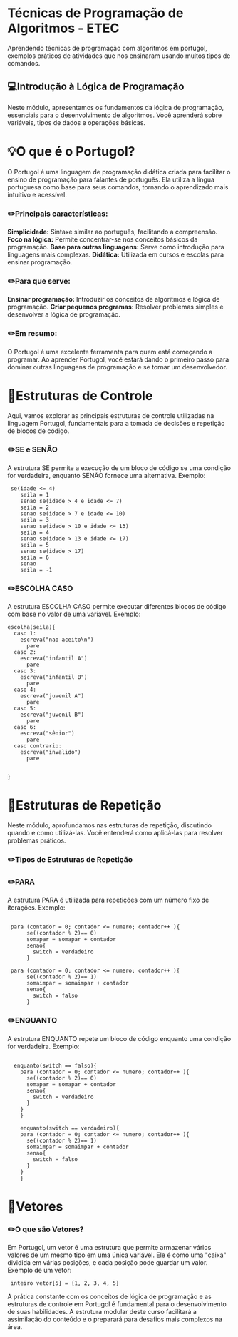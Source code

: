 # Técnicas de Programação de Algoritmos - ETEC
Aprendendo técnicas de programação com algoritmos em portugol, exemplos práticos de atividades que nos ensinaram usando muitos tipos de comandos.

## 💻Introdução à Lógica de Programação
Neste módulo, apresentamos os fundamentos da lógica de programação, essenciais para o desenvolvimento de algoritmos. Você aprenderá sobre variáveis, tipos de dados e operações básicas.

# 💡O que é o Portugol?
O Portugol é uma linguagem de programação didática criada para facilitar o ensino de programação para falantes de português. Ela utiliza a língua portuguesa como base para seus comandos, tornando o aprendizado mais intuitivo e acessível.

### ✏️Principais características:

<strong>Simplicidade:</strong> Sintaxe similar ao português, facilitando a compreensão.
<strong>Foco na lógica:</strong> Permite concentrar-se nos conceitos básicos da programação.
<strong>Base para outras linguagens:</strong> Serve como introdução para linguagens mais complexas.
<strong>Didática:</strong> Utilizada em cursos e escolas para ensinar programação.

### ✏️Para que serve:
<strong>Ensinar programação:</strong> Introduzir os conceitos de algoritmos e lógica de programação.
<strong>Criar pequenos programas:</strong> Resolver problemas simples e desenvolver a lógica de programação.

### ✏️Em resumo:
O Portugol é uma excelente ferramenta para quem está começando a programar. Ao aprender Portugol, você estará dando o primeiro passo para dominar outras linguagens de programação e se tornar um desenvolvedor.

# 📌Estruturas de Controle

Aqui, vamos explorar as principais estruturas de controle utilizadas na linguagem Portugol, fundamentais para a tomada de decisões e repetição de blocos de código.

### ✏️SE e SENÃO
A estrutura SE permite a execução de um bloco de código se uma condição for verdadeira, enquanto SENÃO fornece uma alternativa.
Exemplo:
```portugol
 se(idade <= 4)
    seila = 1
    senao se(idade > 4 e idade <= 7)
    seila = 2
    senao se(idade > 7 e idade <= 10)
    seila = 3
    senao se(idade > 10 e idade <= 13)
    seila = 4
    senao se(idade > 13 e idade <= 17)
    seila = 5
    senao se(idade > 17)
    seila = 6
    senao
    seila = -1
```

### ✏️ESCOLHA CASO
A estrutura ESCOLHA CASO permite executar diferentes blocos de código com base no valor de uma variável.
Exemplo:
```portugol
escolha(seila){
  caso 1:
    escreva("nao aceito\n")
      pare
  caso 2:
    escreva("infantil A")
      pare
  caso 3:
    escreva("infantil B")
      pare
  caso 4:
    escreva("juvenil A")
      pare
  caso 5:
    escreva("juvenil B")
      pare
  caso 6:
    escreva("sênior")
      pare
  caso contrario:
    escreva("invalido")
      pare
  
  
}
```

# 📌Estruturas de Repetição
Neste módulo, aprofundamos nas estruturas de repetição, discutindo quando e como utilizá-las. Você entenderá como aplicá-las para resolver problemas práticos.

### ✏️Tipos de Estruturas de Repetição

### ✏️PARA
A estrutura PARA é utilizada para repetições com um número fixo de iterações.
Exemplo:
```portugol

 para (contador = 0; contador <= numero; contador++ ){
      se((contador % 2)== 0)
      somapar = somapar + contador
      senao{
        switch = verdadeiro
      }

 para (contador = 0; contador <= numero; contador++ ){
      se((contador % 2)== 1)
      somaimpar = somaimpar + contador
      senao{
        switch = falso
      }
```
### ✏️ENQUANTO
A estrutura ENQUANTO repete um bloco de código enquanto uma condição for verdadeira.
Exemplo:
```portugol

  enquanto(switch == falso){
    para (contador = 0; contador <= numero; contador++ ){
      se((contador % 2)== 0)
      somapar = somapar + contador
      senao{
        switch = verdadeiro
      }
    }
    }

    enquanto(switch == verdadeiro){
    para (contador = 0; contador <= numero; contador++ ){
      se((contador % 2)== 1)
      somaimpar = somaimpar + contador
      senao{
        switch = falso
      }
    }
    }
```


# 📌Vetores

### ✏️O que são Vetores?
Em Portugol, um vetor é uma estrutura que permite armazenar vários valores de um mesmo tipo em uma única variável. Ele é como uma "caixa" dividida em várias posições, e cada posição pode guardar um valor.
Exemplo de um vetor:
```portugol
 inteiro vetor[5] = {1, 2, 3, 4, 5}
```


A prática constante com os conceitos de lógica de programação e as estruturas de controle em Portugol é fundamental para o desenvolvimento de suas habilidades. A estrutura modular deste curso facilitará a assimilação do conteúdo e o preparará para desafios mais complexos na área.
